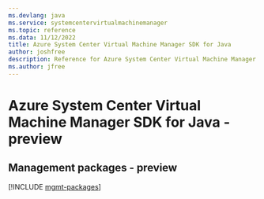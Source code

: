 ```yaml
---
ms.devlang: java
ms.service: systemcentervirtualmachinemanager
ms.topic: reference
ms.data: 11/12/2022
title: Azure System Center Virtual Machine Manager SDK for Java
author: joshfree
description: Reference for Azure System Center Virtual Machine Manager SDK for Java
ms.author: jfree
---
```

# Azure System Center Virtual Machine Manager SDK for Java - preview

## Management packages - preview
[!INCLUDE [mgmt-packages](system-center-virtual-machine-manager-mgmt-index.md)]